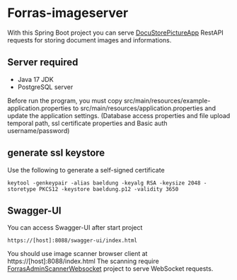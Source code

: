 # Forras-imageserver 

With this Spring Boot project you can serve [DocuStorePictureApp](https://github.com/pzoli/DocuStorePictureApp) RestAPI requests for storing document images and informations.

## Server required

- Java 17 JDK
- PostgreSQL server

Before run the program, you must copy src/main/resources/example-application.properties to src/main/resources/application.properties and update the application settings.
(Database access properties and file upload temporal path, ssl certificate properties and Basic auth username/password)

## generate ssl keystore

Use the following to generate a self-signed certificate
```
keytool -genkeypair -alias baeldung -keyalg RSA -keysize 2048 -storetype PKCS12 -keystore baeldung.p12 -validity 3650
```
## Swagger-UI

You can access Swagger-UI after start project
```
https://[host]:8088/swagger-ui/index.html
```
You should use image scanner browser client at https://[host]:8088/index.html
The scanning require [ForrasAdminScannerWebsocket](https://github.com/pzoli/ForrasAdminScannerWebsocket) project to serve WebSocket requests.
